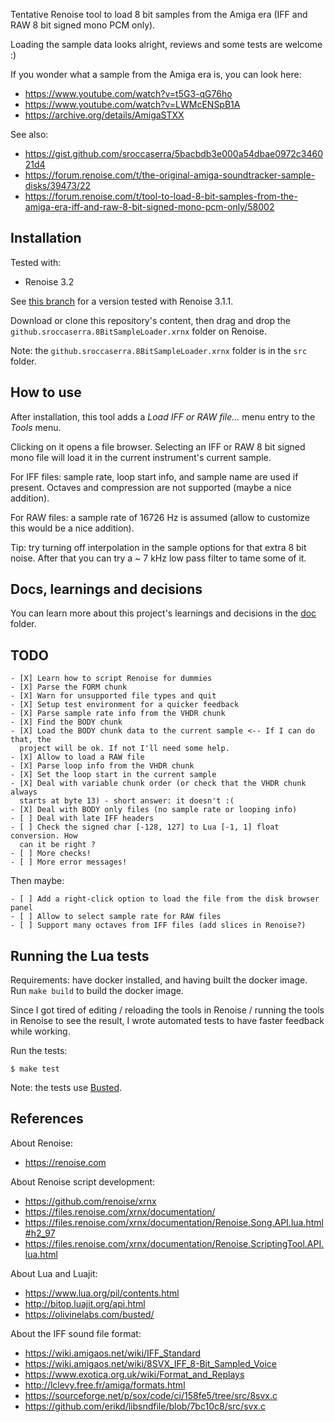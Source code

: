 Tentative Renoise tool to load 8 bit samples from the Amiga era (IFF and RAW 8 bit signed mono PCM only).

Loading the sample data looks alright, reviews and some tests are welcome :)

If you wonder what a sample from the Amiga era is, you can look here:

- <https://www.youtube.com/watch?v=t5G3-qG76ho>
- <https://www.youtube.com/watch?v=LWMcENSpB1A>
- <https://archive.org/details/AmigaSTXX>

See also:

- <https://gist.github.com/sroccaserra/5bacbdb3e000a54dbae0972c346021d4>
- <https://forum.renoise.com/t/the-original-amiga-soundtracker-sample-disks/39473/22>
- <https://forum.renoise.com/t/tool-to-load-8-bit-samples-from-the-amiga-era-iff-and-raw-8-bit-signed-mono-pcm-only/58002>

## Installation

Tested with:

- Renoise 3.2

See [this branch](https://github.com/sroccaserra/renoise-8-bit-sample-loader/tree/renoise-3-1-1) for a version tested with Renoise 3.1.1.

Download or clone this repository's content, then drag and drop the
`github.sroccaserra.8BitSampleLoader.xrnx` folder on Renoise.

Note: the `github.sroccaserra.8BitSampleLoader.xrnx` folder is in the `src`
folder.

## How to use

After installation, this tool adds a _Load IFF or RAW file..._ menu entry to
the _Tools_ menu.

Clicking on it opens a file browser. Selecting an IFF or RAW 8 bit signed mono
file will load it in the current instrument's current sample.

For IFF files: sample rate, loop start info, and sample name are used if
present. Octaves and compression are not supported (maybe a nice addition).

For RAW files: a sample rate of 16726 Hz is assumed (allow to customize this
would be a nice addition).

Tip: try turning off interpolation in the sample options for that extra 8 bit
noise. After that you can try a ~ 7 kHz low pass filter to tame some of it.

## Docs, learnings and decisions

You can learn more about this project's learnings and decisions in the
[doc](doc) folder.

## TODO

```
- [X] Learn how to script Renoise for dummies
- [X] Parse the FORM chunk
- [X] Warn for unsupported file types and quit
- [X] Setup test environment for a quicker feedback
- [X] Parse sample rate info from the VHDR chunk
- [X] Find the BODY chunk
- [X] Load the BODY chunk data to the current sample <-- If I can do that, the
  project will be ok. If not I'll need some help.
- [X] Allow to load a RAW file
- [X] Parse loop info from the VHDR chunk
- [X] Set the loop start in the current sample
- [X] Deal with variable chunk order (or check that the VHDR chunk always
  starts at byte 13) - short answer: it doesn't :(
- [X] Deal with BODY only files (no sample rate or looping info)
- [ ] Deal with late IFF headers
- [ ] Check the signed char [-128, 127] to Lua [-1, 1] float conversion. How
  can it be right ?
- [ ] More checks!
- [ ] More error messages!
```

Then maybe:

```
- [ ] Add a right-click option to load the file from the disk browser panel
- [ ] Allow to select sample rate for RAW files
- [ ] Support many octaves from IFF files (add slices in Renoise?)
```

## Running the Lua tests

Requirements: have docker installed, and having built the docker image. Run
`make build` to build the docker image.

Since I got tired of editing / reloading the tools in Renoise / running the
tools in Renoise to see the result, I wrote automated tests to have faster
feedback while working.

Run the tests:

```
$ make test
```

Note: the tests use [Busted](https://olivinelabs.com/busted/).

## References

About Renoise:

- <https://renoise.com>

About Renoise script development:

- <https://github.com/renoise/xrnx>
- <https://files.renoise.com/xrnx/documentation/>
- <https://files.renoise.com/xrnx/documentation/Renoise.Song.API.lua.html#h2_97>
- <https://files.renoise.com/xrnx/documentation/Renoise.ScriptingTool.API.lua.html>

About Lua and Luajit:

- <https://www.lua.org/pil/contents.html>
- <http://bitop.luajit.org/api.html>
- <https://olivinelabs.com/busted/>

About the IFF sound file format:

- <https://wiki.amigaos.net/wiki/IFF_Standard>
- <https://wiki.amigaos.net/wiki/8SVX_IFF_8-Bit_Sampled_Voice>
- <https://www.exotica.org.uk/wiki/Format_and_Replays>
- <http://lclevy.free.fr/amiga/formats.html>
- <https://sourceforge.net/p/sox/code/ci/158fe5/tree/src/8svx.c>
- <https://github.com/erikd/libsndfile/blob/7bc10c8/src/svx.c>
